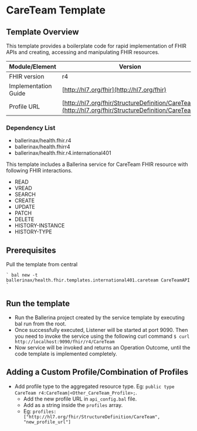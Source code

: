 # CareTeam Template

## Template Overview

This template provides a boilerplate code for rapid implementation of FHIR APIs and creating, accessing and manipulating FHIR resources.

| Module/Element       | Version |
| -------------------- | ------- |
| FHIR version         | r4 |
| Implementation Guide | [http://hl7.org/fhir](http://hl7.org/fhir) |
| Profile URL          |[http://hl7.org/fhir/StructureDefinition/CareTeam](http://hl7.org/fhir/StructureDefinition/CareTeam)|

### Dependency List

- ballerinax/health.fhir.r4
- ballerinax/health.fhirr4
- ballerinax/health.fhir.r4.international401

This template includes a Ballerina service for CareTeam FHIR resource with following FHIR interactions.
- READ
- VREAD
- SEARCH
- CREATE
- UPDATE
- PATCH
- DELETE
- HISTORY-INSTANCE
- HISTORY-TYPE

## Prerequisites

Pull the template from central

    ` bal new -t ballerinax/health.fhir.templates.international401.careteam CareTeamAPI `

## Run the template

- Run the Ballerina project created by the service template by executing bal run from the root.
- Once successfully executed, Listener will be started at port 9090. Then you need to invoke the service using the following curl command
    ` $ curl http://localhost:9090/fhir/r4/CareTeam `
- Now service will be invoked and returns an Operation Outcome, until the code template is implemented completely.

## Adding a Custom Profile/Combination of Profiles

- Add profile type to the aggregated resource type. Eg: `public type CareTeam r4:CareTeam|<Other_CareTeam_Profile>;`.
    - Add the new profile URL in `api_config.bal` file.
    - Add as a string inside the `profiles` array.
    - Eg: `profiles: ["http://hl7.org/fhir/StructureDefinition/CareTeam", "new_profile_url"]`
